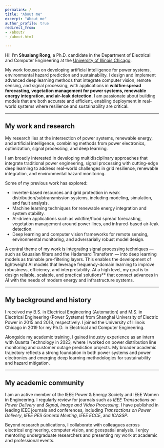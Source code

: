 ```yaml
---
permalink: /
title: "About me"
excerpt: "About me"
author_profile: true
redirect_from: 
- /about/
- /about.html

---
```


Hi! I’m **Shuaiang Rong**, a Ph.D. candidate in the Department of Electrical and Computer Engineering at the [University of Illinois Chicago](https://ece.uic.edu/).  

My work focuses on developing artificial intelligence for power systems, environmental hazard prediction and sustainability. I design and implement advanced deep learning methods that integrate computer vision, remote sensing, and signal processing, with applications in **wildfire spread forecasting, vegetation management for power systems, renewable energy integration, and air-leak detection**. I am passionate about building models that are both accurate and efficient, enabling deployment in real-world systems where resilience and sustainability are critical.

---

## My work and research


My research lies at the intersection of power systems, renewable energy, and artificial intelligence, combining methods from power electronics, optimization, signal processing, and deep learning.  

I am broadly interested in developing multidisciplinary approaches that integrate traditional power engineering, signal processing with cutting-edge deep learning to address real-world challenges in grid resilience, renewable integration, and environmental hazard monitoring.    


Some of my previous work has explored:  
- Inverter-based resources and grid protection in weak distribution/subtransmission systems, including modeling, simulation, and fault analysis.  
- Machine learning techniques for renewable energy integration and system stability.  
- AI-driven applications such as wildfire/flood spread forecasting, vegetation management around power lines, and infrared-based air-leak detection.  
- Deep learning and computer vision frameworks for remote sensing, environmental monitoring, and adversarially robust model design.  

A central theme of my work is integrating signal processing techniques — such as Gaussian filters and the Hadamard Transform — into deep learning models as trainable pre-filtering layers. This enables the development of lightweight AI models that leverage frequency-domain learning to improve robustness, efficiency, and interpretability. At a high level, my goal is to design reliable, scalable, and practical solutions** that connect advances in AI with the needs of modern energy and infrastructure systems.

---

## My background and history

I received my B.S. in Electrical Engineering (Automation) and M.S. in Electrical Engineering (Power Systems) from Shanghai University of Electric Power in 2015 and 2018, respectively. I joined the University of Illinois Chicago in 2019 for my Ph.D. in Electrical and Computer Engineering.  

Alongside my academic training, I gained industry experience as an intern with Quanta Technology in 2023, where I worked on power distribution line monitoring and customer outage prediction projects. My broader academic trajectory reflects a strong foundation in both power systems and power electronics and emerging deep learning methodologies for sustainability and hazard mitigation.

---

## My academic community
I am an active member of the IEEE Power & Energy Society and IEEE Women in Engineering. I regularly review for journals such as *IEEE Transactions on Power Delivery* and *Signal, Image and Video Processing*. I have published in leading IEEE journals and conferences, including *Transactions on Power Delivery*, *IEEE PES General Meeting*, *IEEE ECCE*, and *ICASSP*.  

Beyond research publications, I collaborate with colleagues across electrical engineering, computer vision, and geospatial analysis. I enjoy mentoring undergraduate researchers and presenting my work at academic and professional events.  
